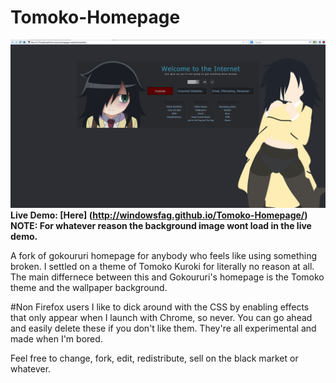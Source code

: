 # Tomoko-Homepage

![alt tag](screenshot.JPG "Homepage preview")
**Live Demo: [Here] (http://windowsfag.github.io/Tomoko-Homepage/) NOTE: For whatever reason the background image wont load in the live demo.**

A fork of gokoururi homepage for anybody who feels like using something broken. I settled on a theme of Tomoko Kuroki for literally no reason at all. The main differnece between this and Gokoururi's homepage is the Tomoko theme and the wallpaper background.

#Non Firefox users
I like to dick around with the CSS by enabling effects that only appear when I launch with Chrome, so never. You can go ahead and easily delete these if you don't like them. They're all experimental and made when I'm bored.

Feel free to change, fork, edit, redistribute, sell on the black market or whatever.
